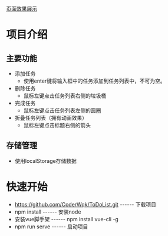 [页面效果展示](https://github.com/CoderWqk/githubImg/blob/master/ToDoList/ToDoList.png)  
# 项目介绍
## 主要功能
* 添加任务
  * 使用enter键将输入框中的任务添加到任务列表中，不可为空。
* 删除任务
  * 鼠标左键点击任务列表右侧的垃圾桶
* 完成任务
  * 鼠标左键点击任务列表左侧的圆圈
* 折叠任务列表（拥有动画效果）
  * 鼠标左键点击标题右侧的箭头
## 存储管理
* 使用localStorage存储数据
# 快速开始
* https://github.com/CoderWqk/ToDoList.git        ------      下载项目  
* npm install      ------      安装node  
* 安装vue脚手架      ------      npm install vue-cli -g  
* npm run serve      ------      启动项目  
